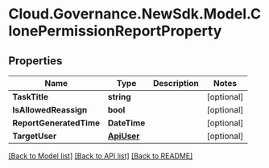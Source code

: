 # Cloud.Governance.NewSdk.Model.ClonePermissionReportProperty
## Properties

Name | Type | Description | Notes
------------ | ------------- | ------------- | -------------
**TaskTitle** | **string** |  | [optional] 
**IsAllowedReassign** | **bool** |  | [optional] 
**ReportGeneratedTime** | **DateTime** |  | [optional] 
**TargetUser** | [**ApiUser**](ApiUser.md) |  | [optional] 

[[Back to Model list]](../README.md#documentation-for-models) [[Back to API list]](../README.md#documentation-for-api-endpoints) [[Back to README]](../README.md)

